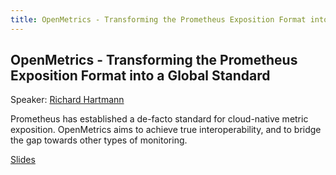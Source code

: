 ```yaml
---
title: OpenMetrics - Transforming the Prometheus Exposition Format into a Global Standard
---
```


## OpenMetrics - Transforming the Prometheus Exposition Format into a Global Standard

Speaker: [Richard Hartmann](/2018-munich/speakers/richard-hartmann/)

Prometheus has established a de-facto standard for cloud-native metric exposition. OpenMetrics aims to achieve true interoperability, and to bridge the gap towards other types of monitoring.

[Slides](/2018-munich/slides/openmetrics-transforming-the-prometheus-exposition-format-into-a-global-standard.pdf)
